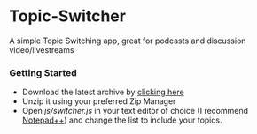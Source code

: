 # Topic-Switcher
A simple Topic Switching app, great for podcasts and discussion video/livestreams

### Getting Started
- Download the latest archive by [clicking here](https://github.com/xlxAciDxlx/Topic-Switcher/archive/master.zip)
- Unzip it using your preferred Zip Manager
- Open *js/switcher.js* in your text editor of choice (I recommend [Notepad++]()) and change the list to include your topics.
